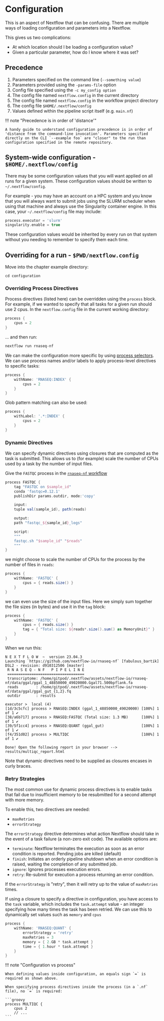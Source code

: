 # Configuration

This is an aspect of Nextflow that can be confusing. There are multiple ways of loading configuration and parameters into a Nextflow.

This gives us two complications:

-   At which location should I be loading a configuration value?
-   Given a particular parameter, how do I know where it was set?

## Precedence

1. Parameters specified on the command line (`--something value`)
2. Parameters provided using the `-params-file` option
3. Config file specified using the `-c my_config option`
4. The config file named `nextflow.config` in the current directory
5. The config file named `nextflow.config` in the workflow project directory
6. The config file `$HOME/.nextflow/config`
7. Values defined within the pipeline script itself (e.g. `main.nf`)

!!! note "Precedence is in order of 'distance'"

    A handy guide to understand configuration precedence is in order of 'distance from the command-line invocation'. Parameters specified directly on the CLI `--example foo` are "closer" to the run than configuration specified in the remote repository.

## System-wide configuration - `$HOME/.nextflow/config`

There may be some configuration values that you will want applied on all runs for a given system. These configuration values should be written to `~/.nextflow/config`.

For example - you may have an account on a HPC system and you know that you will always want to submit jobs using the SLURM scheduler when using that machine and always use the Singularity container engine. In this case, your `~/.nextflow/config` file may include:

```groovy
process.executor = 'slurm'
singularity.enable = true
```

These configuration values would be inherited by every run on that system without you needing to remember to specify them each time.

## Overriding for a run - `$PWD/nextflow.config`

Move into the chapter example directory:

```
cd configuration
```

### Overriding Process Directives

Process directives (listed here) can be overridden using the `process` block. For example, if we wanted to specify that all tasks for a given run should use 2 cpus. In the `nextflow.config` file in the current working directory:

```groovy
process {
    cpus = 2
}
```

... and then run:

```bash
nextflow run rnaseq-nf
```

We can make the configuration more specific by using [process selectors](https://www.nextflow.io/docs/latest/config.html#process-selectors). We can use process names and/or labels to apply process-level directives to specific tasks:

```groovy
process {
    withName: 'RNASEQ:INDEX' {
        cpus = 2
    }
}
```

Glob pattern matching can also be used:

```groovy
process {
    withLabel: '.*:INDEX' {
        cpus = 2
    }
}
```

### Dynamic Directives

We can specify dynamic directives using closures that are computed as the task is submitted. This allows us to (for example) scale the number of CPUs used by a task by the number of input files.

Give the `FASTQC` process in the [`rnaseq-nf` workflow](https://github.com/nextflow-io/rnaseq-nf)

```groovy
process FASTQC {
    tag "FASTQC on $sample_id"
    conda 'fastqc=0.12.1'
    publishDir params.outdir, mode:'copy'

    input:
    tuple val(sample_id), path(reads)

    output:
    path "fastqc_${sample_id}_logs"

    script:
    """
    fastqc.sh "$sample_id" "$reads"
    """
}
```

we might choose to scale the number of CPUs for the process by the number of files in `reads`:

```groovy
process {
    withName: 'FASTQC' {
        cpus = { reads.size() }
    }
}
```

we can even use the size of the input files. Here we simply sum together the file sizes (in bytes) and use it in the `tag` block:

```groovy
process {
    withName: 'FASTQC' {
        cpus = { reads.size() }
        tag = { "Total size: ${reads*.size().sum() as MemoryUnit}" }
    }
}
```

When we run this:

```
N E X T F L O W  ~  version 23.04.3
Launching `https://github.com/nextflow-io/rnaseq-nf` [fabulous_bartik] DSL2 - revision: d910312506 [master]
 R N A S E Q - N F   P I P E L I N E
 ===================================
 transcriptome: /home/gitpod/.nextflow/assets/nextflow-io/rnaseq-nf/data/ggal/ggal_1_48850000_49020000.Ggal71.500bpflank.fa
 reads        : /home/gitpod/.nextflow/assets/nextflow-io/rnaseq-nf/data/ggal/ggal_gut_{1,2}.fq
 outdir       : results

executor >  local (4)
[1d/3c5cfc] process > RNASEQ:INDEX (ggal_1_48850000_49020000) [100%] 1 of 1 ✔
[38/a6b717] process > RNASEQ:FASTQC (Total size: 1.3 MB)      [100%] 1 of 1 ✔
[39/5f1cc4] process > RNASEQ:QUANT (ggal_gut)                 [100%] 1 of 1 ✔
[f4/351d02] process > MULTIQC                                 [100%] 1 of 1 ✔

Done! Open the following report in your browser --> results/multiqc_report.html
```

Note that dynamic directives need to be supplied as closures encases in curly braces.

### Retry Strategies

The most common use for dynamic process directives is to enable tasks that fail due to insufficient memory to be resubmitted for a second attempt with more memory.

To enable this, two directives are needed:

-   `maxRetries`
-   `errorStrategy`

The `errorStrategy` directive determines what action Nextflow should take in the event of a task failure (a non-zero exit code). The available options are:

-   `terminate`: Nextflow terminates the execution as soon as an error condition is reported. Pending jobs are killed (default)
-   `finish`: Initiates an orderly pipeline shutdown when an error condition is raised, waiting the completion of any submitted job.
-   `ignore`: Ignores processes execution errors.
-   `retry`: Re-submit for execution a process returning an error condition.

If the `errorStrategy` is "retry", then it will retry up to the value of `maxRetries` times.

If using a closure to specify a directive in configuration, you have access to the `task` variable, which includes the `task.attempt` value - an integer specifying how many times the task has been retried. We can use this to dynamically set values such as `memory` and `cpus`

```groovy
process {
    withName: 'RNASEQ:QUANT' {
        errorStrategy = 'retry'
        maxRetries = 3
        memory = { 2.GB * task.attempt }
        time = { 1.hour * task.attempt }
    }
}
```

!!! note "Configuration vs process"

    When defining values inside configuration, an equals sign `=` is required as shown above.

    When specifying process directives inside the process (in a `.nf` file), no `=` is required:

    ```groovy
    process MULTIQC {
        cpus 2
        // ...
    ```
